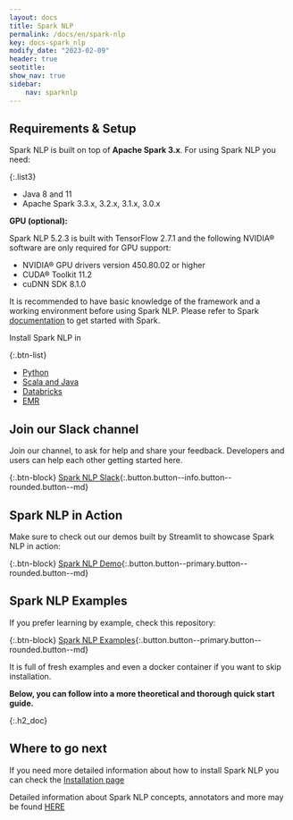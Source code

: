 ```yaml
---
layout: docs
title: Spark NLP
permalink: /docs/en/spark-nlp
key: docs-spark_nlp
modify_date: "2023-02-09"
header: true
seotitle:
show_nav: true
sidebar:
    nav: sparknlp
---
```


<div class="main-docs" markdown="1">

<div class="block-box quickstart-box"><div class="left-box" markdown="1">

## Requirements & Setup

Spark NLP is built on top of **Apache Spark 3.x**. For using Spark NLP you need:

{:.list3}
- Java 8 and 11
- Apache Spark 3.3.x, 3.2.x, 3.1.x, 3.0.x

**GPU (optional):**

Spark NLP 5.2.3 is built with TensorFlow 2.7.1 and the following NVIDIA® software are only required for GPU support:

- NVIDIA® GPU drivers version 450.80.02 or higher
- CUDA® Toolkit 11.2
- cuDNN SDK 8.1.0

It is recommended to have basic knowledge of the framework and a working environment before using Spark NLP.
Please refer to Spark [documentation](http://spark.apache.org/docs/latest/index.html) to get started with Spark.

</div><div class="right-box" markdown="1">

Install Spark NLP in

{:.btn-list}
* [Python](https://sparknlp.org/docs/en/install#python)
* [Scala and Java](https://sparknlp.org/docs/en/install#scala-and-java)
* [Databricks](https://sparknlp.org/docs/en/install#databricks-support)
* [EMR](https://sparknlp.org/docs/en/install#emr-support)

</div></div>

<div class="block-wrapper"><div class="block-box" markdown="1">

## Join our Slack channel

Join our channel, to ask for help and share your feedback. Developers and users can help each other getting started here.

{:.btn-block}
[Spark NLP Slack](https://join.slack.com/t/spark-nlp/shared_invite/zt-198dipu77-L3UWNe_AJ8xqDk0ivmih5Q){:.button.button--info.button--rounded.button--md}

</div><div class="block-box" markdown="1">

## Spark NLP in Action

Make sure to check out our demos built by Streamlit to showcase Spark NLP in action:

{:.btn-block}
[Spark NLP Demo](/demo){:.button.button--primary.button--rounded.button--md}

</div></div>

<div class="block-wrapper"><div class="block-box" markdown="1">

## Spark NLP Examples

If you prefer learning by example, check this repository:

{:.btn-block}
[Spark NLP Examples](https://github.com/JohnSnowLabs/spark-nlp/tree/master/examples){:.button.button--primary.button--rounded.button--md}

</div><div class="block-box" markdown="1">

It is full of fresh examples and even a docker container if you want to skip installation.

<b>Below, you can follow into a more theoretical and thorough quick start guide.</b>

</div></div>

<div class="go_next" markdown="1">

{:.h2_doc}
## Where to go next

If you need more detailed information about how to install Spark NLP you can check the [Installation page](install)

Detailed information about Spark NLP concepts, annotators and more may
be found [HERE](annotators)

</div>


</div>